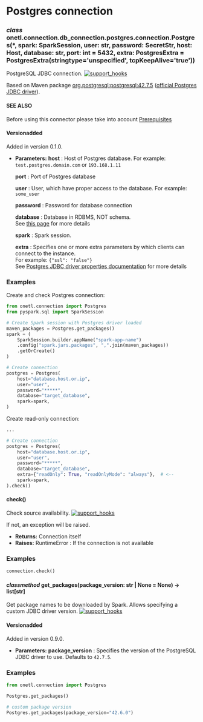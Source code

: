 <a id="postgres-connection"></a>

# Postgres connection

### *class* onetl.connection.db_connection.postgres.connection.Postgres(\*, spark: SparkSession, user: str, password: SecretStr, host: Host, database: str, port: int = 5432, extra: PostgresExtra = PostgresExtra(stringtype='unspecified', tcpKeepAlive='true'))

PostgreSQL JDBC connection. [![support_hooks](https://img.shields.io/badge/%20-support%20hooks-blue)](https://onetl.readthedocs.io/en/0.13.5/hooks/index.html)

Based on Maven package [org.postgresql:postgresql:42.7.5](https://mvnrepository.com/artifact/org.postgresql/postgresql/42.7.5)
([official Postgres JDBC driver](https://jdbc.postgresql.org/)).

#### SEE ALSO
Before using this connector please take into account [Prerequisites](prerequisites.md#postgres-prerequisites)

#### Versionadded
Added in version 0.1.0.

* **Parameters:**
  **host**
  : Host of Postgres database. For example: `test.postgres.domain.com` or `193.168.1.11`

  **port**
  : Port of Postgres database

  **user**
  : User, which have proper access to the database. For example: `some_user`

  **password**
  : Password for database connection

  **database**
  : Database in RDBMS, NOT schema.
    <br/>
    See [this page](https://www.educba.com/postgresql-database-vs-schema/) for more details

  **spark**
  : Spark session.

  **extra**
  : Specifies one or more extra parameters by which clients can connect to the instance.
    <br/>
    For example: `{"ssl": "false"}`
    <br/>
    See [Postgres JDBC driver properties documentation](https://jdbc.postgresql.org/documentation/use/)
    for more details

### Examples

Create and check Postgres connection:

```python
from onetl.connection import Postgres
from pyspark.sql import SparkSession

# Create Spark session with Postgres driver loaded
maven_packages = Postgres.get_packages()
spark = (
    SparkSession.builder.appName("spark-app-name")
    .config("spark.jars.packages", ",".join(maven_packages))
    .getOrCreate()
)

# Create connection
postgres = Postgres(
    host="database.host.or.ip",
    user="user",
    password="*****",
    database="target_database",
    spark=spark,
)
```

Create read-only connection:

```python
...

# Create connection
postgres = Postgres(
    host="database.host.or.ip",
    user="user",
    password="*****",
    database="target_database",
    extra={"readOnly": True, "readOnlyMode": "always"},  # <--
    spark=spark,
).check()
```

<!-- !! processed by numpydoc !! -->

#### check()

Check source availability. [![support_hooks](https://img.shields.io/badge/%20-support%20hooks-blue)](https://onetl.readthedocs.io/en/0.13.5/hooks/index.html)

If not, an exception will be raised.

* **Returns:**
  Connection itself
* **Raises:**
  RuntimeError
  : If the connection is not available

### Examples

```python
connection.check()
```

<!-- !! processed by numpydoc !! -->

#### *classmethod* get_packages(package_version: str | None = None) → list[str]

Get package names to be downloaded by Spark.  Allows specifying a custom JDBC driver version. [![support_hooks](https://img.shields.io/badge/%20-support%20hooks-blue)](https://onetl.readthedocs.io/en/0.13.5/hooks/index.html)

#### Versionadded
Added in version 0.9.0.

* **Parameters:**
  **package_version**
  : Specifies the version of the PostgreSQL JDBC driver to use.  Defaults to `42.7.5`.

### Examples

```python
from onetl.connection import Postgres

Postgres.get_packages()

# custom package version
Postgres.get_packages(package_version="42.6.0")
```

<!-- !! processed by numpydoc !! -->
